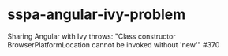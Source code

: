 # sspa-angular-ivy-problem
Sharing Angular with Ivy throws: "Class constructor BrowserPlatformLocation cannot be invoked without 'new'" #370
